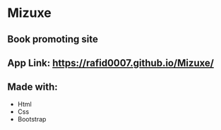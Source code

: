 # Mizuxe

## Book promoting site

## App Link: <https://rafid0007.github.io/Mizuxe/>

## Made with: 
  * Html
  * Css
  * Bootstrap
